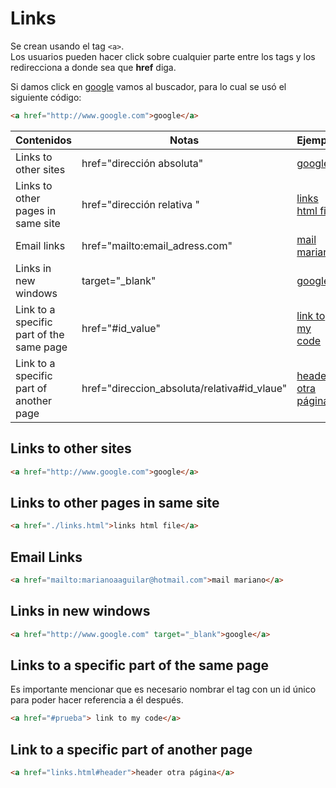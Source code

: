 # Links
Se crean usando el tag `<a>`.  
Los usuarios pueden hacer click sobre cualquier parte entre los tags y los redirecciona a donde sea que **href** diga.  

Si damos click en 
<a href="http://www.google.com">google</a> vamos al buscador, para lo cual se usó el siguiente código: 
~~~html
<a href="http://www.google.com">google</a>
~~~

| Contenidos | Notas | Ejemplo |
| ---------- | ----- | ------- |
| Links to other sites | href="dirección absoluta" | <a href="http://www.google.com">google</a> |
| Links to other pages in same site | href="dirección relativa " | <a href="./links.html">links html file</a> |
| Email links | href="mailto:email_adress.com" | <a href="mailto:marianoaaguilar@hotmail.com">mail mariano</a> |
| Links in new windows | target="_blank" | <a href="http://www.google.com" target="_blank">google</a> | 
| Link to a specific part of the same page | href="#id_value" | <a href="#prueba"> link to my code</a> |
| Link to a specific part of another page | href="direccion_absoluta/relativa#id_vlaue" | <a href="links.html#header">header otra página</a> |

## Links to other sites
~~~html
<a href="http://www.google.com">google</a>
~~~

## Links to other pages in same site
~~~html
<a href="./links.html">links html file</a>
~~~

## Email Links
~~~html
<a href="mailto:marianoaaguilar@hotmail.com">mail mariano</a>
~~~

## Links in new windows
~~~html
<a href="http://www.google.com" target="_blank">google</a>
~~~

<h2 id="prueba"> Links to a specific part of the same page</h2>
Es importante mencionar que es necesario nombrar el tag con un id único para poder hacer referencia a él después.

~~~html
<a href="#prueba"> link to my code</a>
~~~

## Link to a specific part of another page 
~~~html
<a href="links.html#header">header otra página</a>
~~~
